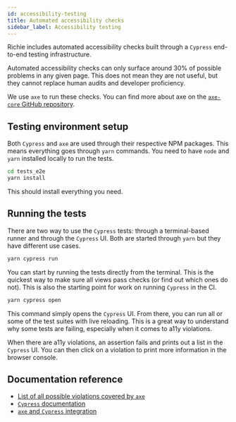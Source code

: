 ```yaml
---
id: accessibility-testing
title: Automated accessibility checks
sidebar_label: Accessibility testing
---
```


Richie includes automated accessibility checks built through a `Cypress` end-to-end testing infrastructure.

Automated accessibility checks can only surface around 30% of possible problems in any given page. This does not mean they are not useful, but they cannot replace human audits and developer proficiency.

We use `axe` to run these checks. You can find more about axe on the [`axe-core` GitHub repository](https://github.com/dequelabs/axe-core).

## Testing environment setup

Both `Cypress` and `axe` are used through their respective NPM packages. This means everything goes through `yarn` commands. You need to have `node` and `yarn` installed locally to run the tests.

```bash
cd tests_e2e
yarn install
```

This should install everything you need.

## Running the tests

There are two way to use the `Cypress` tests: through a terminal-based runner and through the `Cypress` UI. Both are started through `yarn` but they have different use cases.

```bash
yarn cypress run
```

You can start by running the tests directly from the terminal. This is the quickest way to make sure all views pass checks (or find out which ones do not). This is also the starting point for work on running `Cypress` in the CI.

```bash
yarn cypress open
```

This command simply opens the `Cypress` UI. From there, you can run all or some of the test suites with live reloading. This is a great way to understand why some tests are failing, especially when it comes to a11y violations.

When there are a11y violations, an assertion fails and prints out a list in the `Cypress` UI. You can then click on a violation to print more information in the browser console.

## Documentation reference

- [List of all possible violations covered by `axe`](https://dequeuniversity.com/rules/axe/3.4)
- [`Cypress` documentation](https://docs.cypress.io)
- [`axe` and `Cypress` integration](https://github.com/avanslaars/cypress-axe)
